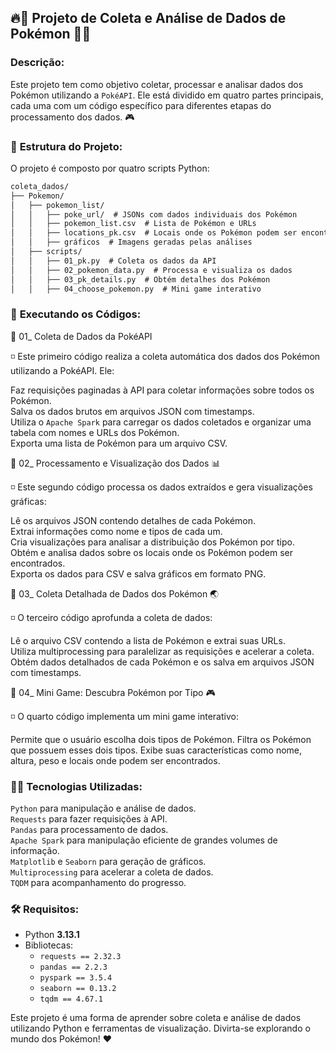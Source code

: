 ## 🔥🐉 Projeto de Coleta e Análise de Dados de Pokémon 🐉🔥

### **Descrição:**

Este projeto tem como objetivo coletar, processar e analisar dados dos Pokémon utilizando a `PokéAPI`. Ele está dividido em quatro partes principais, cada uma com um código específico para diferentes etapas do processamento dos dados. 🎮

### 📂 **Estrutura do Projeto:**

O projeto é composto por quatro scripts Python:

```diff  
coleta_dados/
├── Pokemon/
│   ├── pokemon_list/
│   │   ├── poke_url/  # JSONs com dados individuais dos Pokémon
│   │   ├── pokemon_list.csv  # Lista de Pokémon e URLs
│   │   ├── locations_pk.csv  # Locais onde os Pokémon podem ser encontrados
│   │   ├── gráficos  # Imagens geradas pelas análises
│   ├── scripts/
│   │   ├── 01_pk.py  # Coleta os dados da API
│   │   ├── 02_pokemon_data.py  # Processa e visualiza os dados
│   │   ├── 03_pk_details.py  # Obtém detalhes dos Pokémon
│   │   ├── 04_choose_pokemon.py  # Mini game interativo
```

### 🚀 **Executando os Códigos:**

📌 01_ Coleta de Dados da PokéAPI

◽️ Este primeiro código realiza a coleta automática dos dados dos Pokémon utilizando a PokéAPI. Ele:

Faz requisições paginadas à API para coletar informações sobre todos os Pokémon.  
Salva os dados brutos em arquivos JSON com timestamps.  
Utiliza o `Apache Spark` para carregar os dados coletados e organizar uma tabela com nomes e URLs dos Pokémon.  
Exporta uma lista de Pokémon para um arquivo CSV.

📌 02_ Processamento e Visualização dos Dados 📊

◽️ Este segundo código processa os dados extraídos e gera visualizações gráficas:

Lê os arquivos JSON contendo detalhes de cada Pokémon.  
Extrai informações como nome e tipos de cada um.  
Cria visualizações para analisar a distribuição dos Pokémon por tipo.  
Obtém e analisa dados sobre os locais onde os Pokémon podem ser encontrados.  
Exporta os dados para CSV e salva gráficos em formato PNG.

📌 03_ Coleta Detalhada de Dados dos Pokémon 🌏

◽️ O terceiro código aprofunda a coleta de dados:

Lê o arquivo CSV contendo a lista de Pokémon e extrai suas URLs.  
Utiliza multiprocessing para paralelizar as requisições e acelerar a coleta.  
Obtém dados detalhados de cada Pokémon e os salva em arquivos JSON com timestamps.

📌 04_ Mini Game: Descubra Pokémon por Tipo 🎮

◽️ O quarto código implementa um mini game interativo:

Permite que o usuário escolha dois tipos de Pokémon.
Filtra os Pokémon que possuem esses dois tipos.
Exibe suas características como nome, altura, peso e locais onde podem ser encontrados.

### 🚀🐍 **Tecnologias Utilizadas:**

`Python` para manipulação e análise de dados.  
`Requests` para fazer requisições à API.  
`Pandas` para processamento de dados.  
`Apache Spark` para manipulação eficiente de grandes volumes de informação.  
`Matplotlib` e `Seaborn` para geração de gráficos.  
`Multiprocessing` para acelerar a coleta de dados.  
`TQDM` para acompanhamento do progresso.  

### 🛠 **Requisitos:**

- Python **3.13.1**  
- Bibliotecas:  
  - `requests == 2.32.3`  
  - `pandas == 2.2.3`  
  - `pyspark == 3.5.4`  
  - `seaborn == 0.13.2`  
  - `tqdm == 4.67.1`

Este projeto é uma forma de aprender sobre coleta e análise de dados utilizando Python e ferramentas de visualização. Divirta-se explorando o mundo dos Pokémon! ♥️
